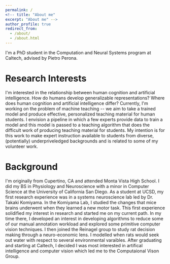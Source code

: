 ```yaml
---
permalink: /
<!-- title: "About me"
excerpt: "About me" -->
author_profile: true
redirect_from: 
  - /about/
  - /about.html
---
```


I'm a PhD student in the Computation and Neural Systems program at Caltech, advised by Pietro Perona. 

Research Interests
======
I'm interested in the relationship between human cognition and artificial intelligence. How do humans develop generalizable representations? Where does human cognition and artificial intelligence differ? Currently, I'm working on the problem of machine teaching -- we aim to take a trained model and produce effective, personalized teaching material for human students. I envision a pipeline in which a few experts provide data to train a model and this model is passed to a teaching algorithm that does the difficult work of producing teaching material for students. My intention is for this work to make expert instruction available to students from diverse, (potentially) underpriveledged backgrounds and is related to some of my volunteer work.

Background
======
I'm originally from Cupertino, CA and attended Monta Vista High School. I did my BS in Physiology and Neuroscience with a minor in Computer Science at the University of California San Diego. As a student at UCSD, my first research experience was in a systems neuroscience lab led by Dr. Takaki Komiyama. In the Komiyama Lab, I studied the changes that mice brains underwent when they learned a new motor task. This first experience solidified my interest in research and started me on my current path. In my time there, I developed an interest in developing algorithms to reduce some of our manual annotation workload and explored some primitive computer vision techniques. I then joined the Reinagel group to study rat decision making through a neuro-economic lens. I modelled when rats would seek out water with respect to several environmental varaibles. After graduating and starting at Caltech, I decided I was most interested in artifical intelligence and computer vision which led me to the Computaional Vison Group. 
